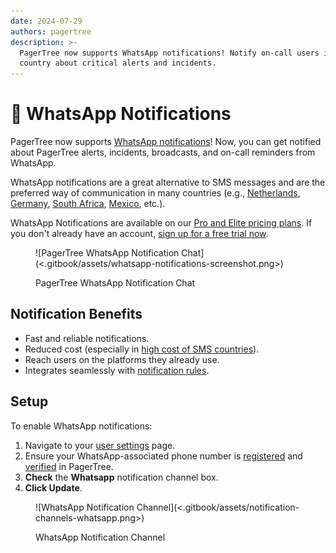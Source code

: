 ```yaml
---
date: 2024-07-29
authors: pagertree
description: >-
  PagerTree now supports WhatsApp notifications! Notify on-call users in any
  country about critical alerts and incidents.
---
```


# 📣 WhatsApp Notifications

PagerTree now supports [WhatsApp notifications](https://pagertree.com/features/whatsapp-notifications/)! Now, you can get notified about PagerTree alerts, incidents, broadcasts, and on-call reminders from WhatsApp.

WhatsApp notifications are a great alternative to SMS messages and are the preferred way of communication in many countries (e.g., [Netherlands](https://pagertree.com/features/whatsapp-notifications/netherlands-oncall-notifications), [Germany](https://pagertree.com/features/whatsapp-notifications/deutschland-notifications), [South Africa](https://pagertree.com/features/whatsapp-notifications/south-africa-oncall-notifications), [Mexico](https://pagertree.com/features/whatsapp-notifications/mexico-oncall-notifications), etc.).

WhatsApp Notifications are available on our [Pro and Elite pricing plans](https://pagertree.com/pricing?utm\_source=blog\&utm\_medium=link\&utm\_campaign=whatsapp\_notifications). If you don't already have an account, [sign up for a free trial now](https://app.pagertree.com/signup?utm\_source=blog\&utm\_medium=link\&utm\_campaign=whatsapp\_notifications).

<figure>![PagerTree WhatsApp Notification Chat](<.gitbook/assets/whatsapp-notifications-screenshot.png>)<figcaption><p>PagerTree WhatsApp Notification Chat</p></figcaption></figure>

<!-- truncate -->

## Notification Benefits

* Fast and reliable notifications.
* Reduced cost (especially in [high cost of SMS countries](https://pagertree.com/notification-limits/)).
* Reach users on the platforms they already use.
* Integrates seamlessly with [notification rules](https://pagertree.com/docs/notification-rules).

## Setup

To enable WhatsApp notifications:

1. Navigate to your [user settings](https://app.pagertree.com/user/settings) page.
2. Ensure your WhatsApp-associated phone number is [registered](https://pagertree.com/docs/users#phone-numbers) and [verified](https://pagertree.com/docs/users#phone-verification) in PagerTree.
3. **Check** the **Whatsapp** notification channel box.
4. **Click Update**.

<figure>![WhatsApp Notification Channel](<.gitbook/assets/notification-channels-whatsapp.png>)<figcaption><p>WhatsApp Notification Channel</p></figcaption></figure>
